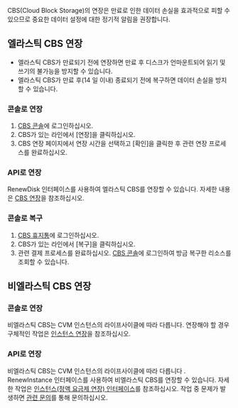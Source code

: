 CBS(Cloud Block Storage)의 연장은 만료로 인한 데이터 손실을 효과적으로 피할 수 있으므로 중요한 데이터 설정에 대한 정기적 알림을 권장합니다.

## 엘라스틱 CBS 연장
- 엘라스틱 CBS가 만료되기 전에 연장하면 만료 후 디스크가 언마운트되어 읽기 및 쓰기의 불가능을 방지할 수 있습니다.
- 엘라스틱 CBS가 만료 후(14 일 이내) 종료되기 전에 복구하면 데이터 손실을 방지할 수 있습니다.

### 콘솔로 연장

1. [CBS 콘솔](https://console.cloud.tencent.com/cvm/cbs)에 로그인하십시오.
2. CBS가 있는 라인에서 [연장]을 클릭하십시오.
3. CBS 연장 페이지에서 연장 시간을 선택하고 [확인]을 클릭한 후 관련 연장 프로세스를 완료하십시오.

### API로 연장
RenewDisk 인터페이스를 사용하여 엘라스틱 CBS를 연장할 수 있습니다. 자세한 내용은 [CBS 연장](https://cloud.tencent.com/document/product/362/16319)을 참조하십시오.

### 콘솔로 복구

1. [CBS 휴지통](https://console.cloud.tencent.com/cvm/recycle/cbs)에 로그인하십시오.
2. CBS가 있는 라인에서 [복구]을 클릭하십시오.
3. 관련 결제 프로세스를 완료하십시오.
 [CBS 콘솔](https://console.cloud.tencent.com/cvm/cbs)에 로그인하여 방금 복구한 리소스를 조회할 수 있습니다.

## 비엘라스틱 CBS 연장

### 콘솔로 연장
비엘라스틱 CBS는 CVM 인스턴스의 라이프사이클에 따라 다릅니다. 연장해야 할 경우 구체적인 작업은 [인스턴스 연장](/doc/product/213/6143)을 참조하십시오.

### API로 연장
비엘라스틱 CBS는 CVM 인스턴스의 라이프사이클에 따라 다릅니다 . RenewInstance 인터페이스를 사용하여 비엘라스틱 CBS를 연장할 수 있습니다. 자세한 작업은 [인스턴스(정액 요금제 연장) 인터페이스](https://cloud.tencent.com/doc/Api/229/1348)를 참조하십시오.
작업 중 문제가 발생하면 [관련 문의](https://cloud.tencent.com/document/product/362/34345)를 통해 문의하십시오.

